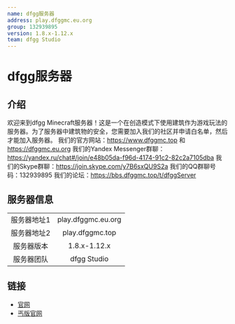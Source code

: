 ```yaml
---
name: dfgg服务器
address: play.dfggmc.eu.org
group: 132939895
version: 1.8.x-1.12.x
team: dfgg Studio
---
```

# dfgg服务器

## 介绍

欢迎来到dfgg Minecraft服务器！这是一个在创造模式下使用建筑作为游戏玩法的服务器。为了服务器中建筑物的安全，您需要加入我们的社区并申请白名单，然后才能加入服务器。
我们的官方网站：https://www.dfggmc.top 和
https://dfggmc.eu.org
我们的Yandex Messenger群聊：https://yandex.ru/chat#/join/e48b05da-f96d-4174-91c2-82c2a7105dba
我们的Skype群聊：https://join.skype.com/y7B6sxQU9S2a
我们的QQ群聊号码：132939895
我们的论坛：https://bbs.dfggmc.top/t/dfggServer

## 服务器信息

|||
| :---: | :---: |
| 服务器地址1 | play.dfggmc.eu.org |
| 服务器地址2 | play.dfggmc.top |
| 服务器版本 | 1.8.x-1.12.x |
| 服务器团队 | dfgg Studio |

## 链接

- [官网](https://www.dfggmc.top)
- [丐版官网](https://dfggmc.eu.org)
